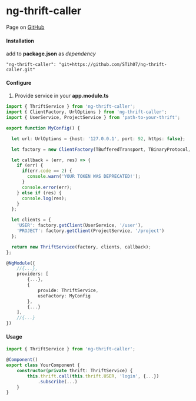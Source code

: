 # ng-thrift-caller
Page on  [GitHub](https://github.com/STih07/ng-thrift-caller)

#### Installation
add to **package.json** as *dependency*
```
"ng-thrift-caller": "git+https://github.com/STih07/ng-thrift-caller.git"
```

#### Configure

1. Provide service in your **app.module.ts**
```typescript
import { ThriftService } from 'ng-thrift-caller';
import { ClientFactory, UrlOptions } from 'ng-thrift-caller';
import { UserService, ProjectService } from 'path-to-your-thrift';
```
```typescript
export function MyConfig() {

  let url: UrlOptions = {host: '127.0.0.1', port: 92, https: false};

  let factory = new ClientFactory(TBufferedTransport, TBinaryProtocol, createXHRConnection, createXHRClient, url);

  let callback = (err, res) => {
    if (err) {
      if(err.code == 2) {
        console.warn('YOUR TOKEN WAS DEPRECATED!');
      }
      console.error(err);
    } else if (res) {
      console.log(res);
    }
  };

  let clients = {
    'USER': factory.getClient(UserService, '/user'),
    'PROJECT': factory.getClient(ProjectService, '/project')
  };

  return new ThriftService(factory, clients, callback);
};
```
```typescript
@NgModule({
    //{...},
    providers: [
        {...},
        { 
            provide: ThriftService,
            useFactory: MyConfig
        },
        {...}
    ],
    //{...}
})
```

#### Usage
```typescript
import { ThriftService } from 'ng-thrift-caller';

@Component()
export class YourComponent {
    constructor(private thrift: ThriftService) {
        this.thrift.call(this.thrift.USER, 'login', {...})
            .subscribe(...)
    }
}
```
